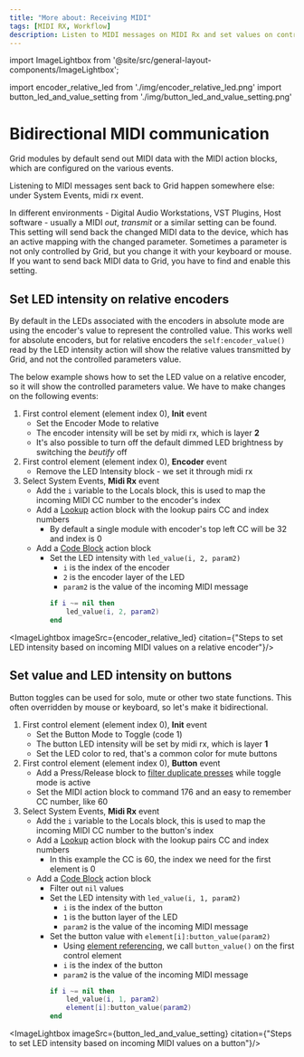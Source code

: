 ```yaml
---
title: "More about: Receiving MIDI"
tags: [MIDI RX, Workflow]
description: Listen to MIDI messages on MIDI Rx and set values on control elements.
---
```


import ImageLightbox from '@site/src/general-layout-components/ImageLightbox';

import encoder_relative_led from './img/encoder_relative_led.png'
import button_led_and_value_setting from './img/button_led_and_value_setting.png'


# Bidirectional MIDI communication

Grid modules by default send out MIDI data with the MIDI action blocks, which are configured on the various events. 

Listening to MIDI messages sent back to Grid happen somewhere else: under System Events, midi rx event. 

In different environments - Digital Audio Workstations, VST Plugins, Host software - usually a MIDI *out*, *transmit* or a similar setting can be found. This setting will send back the changed MIDI data to the device, which has an active mapping with the changed parameter. Sometimes a parameter is not only controlled by Grid, but you change it with your keyboard or mouse. If you want to send back MIDI data to Grid, you have to find and enable this setting.

## Set LED intensity on relative encoders

By default in the LEDs associated with the encoders in absolute mode are using the encoder's value to represent the controlled value. This works well for absolute encoders, but for relative encoders the `self:encoder_value()` read by the LED intensity action will show the relative values transmitted by Grid, and not the controlled parameters value.

The below example shows how to set the LED value on a relative encoder, so it will show the controlled parameters value. We have to make changes on the following events:

1. First control element (element index 0), **Init** event
    - Set the Encoder Mode to relative
    - The encoder intensity will be set by midi rx, which is layer **2**
    - It's also possible to turn off the default dimmed LED brightness by switching the *beutify* off
2. First control element (element index 0), **Encoder** event
    - Remove the LED Intensity block - we set it through midi rx
3. Select System Events, **Midi Rx** event
    - Add the `i` variable to the Locals block, this is used to map the incoming MIDI CC number to the encoder's index
    - Add a [Lookup](/wiki/actions/variables/lookup-variables) action block with the lookup pairs CC and index numbers
        - By default a single module with encoder's top left CC will be 32 and index is 0 
    - Add a [Code Block](/wiki/actions/code/code-block) action block
        - Set the LED intensity with `led_value(i, 2, param2)`
            - `i` is the index of the encoder
            - `2` is the encoder layer of the LED
            - `param2` is the value of the incoming MIDI message
            ```lua
            if i ~= nil then
                led_value(i, 2, param2)
            end
            ``` 

<ImageLightbox imageSrc={encoder_relative_led} citation={"Steps to set LED intensity based on incoming MIDI values on a relative encoder"}/>

## Set value and LED intensity on buttons

Button toggles can be used for solo, mute or other two state functions. This often overridden by mouse or keyboard, so let's make it bidirectional.

1. First control element (element index 0), **Init** event
    - Set the Button Mode to Toggle (code 1)
    - The button LED intensity will be set by midi rx, which is layer **1**
    - Set the LED color to red, that's a common color for mute buttons
2. First control element (element index 0), **Button** event
    - Add a Press/Release block to [filter duplicate presses](/guides/guide/how-to-grid-editor/editor-104-button#button-presses-are-sent-out-twice) while toggle mode is active
    - Set the MIDI action block to command 176 and an easy to remember CC number, like 60
3. Select System Events, **Midi Rx** event
    - Add the `i` variable to the Locals block, this is used to map the incoming MIDI CC number to the button's index
    - Add a [Lookup](/wiki/actions/variables/lookup-variables) action block with the lookup pairs CC and index numbers
        - In this example the CC is 60, the index we need for the first element is 0
    - Add a [Code Block](/wiki/actions/code/code-block) action block
        - Filter out `nil` values
        - Set the LED intensity with `led_value(i, 1, param2)`
            - `i` is the index of the button
            - `1` is the button layer of the LED
            - `param2` is the value of the incoming MIDI message
        - Set the button value with `element[i]:button_value(param2)`
            - Using [element referencing](/wiki/more/element-referencing), we call `button_value()` on the first control element
            - `i` is the index of the button
            - `param2` is the value of the incoming MIDI message
            ```lua
            if i ~= nil then
                led_value(i, 1, param2)
                element[i]:button_value(param2)
            end
            ``` 

<ImageLightbox imageSrc={button_led_and_value_setting} citation={"Steps to set LED intensity based on incoming MIDI values on a button"}/>
